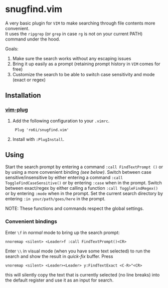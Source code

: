 # snugfind.vim
A very basic plugin for `VIM` to make searching through file contents more convenient.  
It uses the `ripgrep` (or `grep` in case `rg` is not on your current PATH) command under the hood.

Goals:
1. Make sure the search works without any escaping issues
2. Bring it up easily as a prompt (retaining prompt history in `VIM` comes for free)
3. Customize the search to be able to switch case sensitivity and mode (exact or regex)

## Installation

### [vim-plug](https://github.com/junegunn/vim-plug)
1. Add the following configuration to your `.vimrc`.

        Plug 'ro6i/snugfind.vim'

2. Install with `:PlugInstall`.

## Using
Start the search prompt by entering a command `:call FindTextPrompt ()` or by using a more convenient binding _(see below)_.
Switch between case sensitive/insensitive by either entering a command `:call ToggleFindCaseSensitive()` or by entering `:case` when in the prompt.
Switch between exact/regex by either calling a function `:call ToggleFindRegex()` or by entering `:mode` when in the prompt.
Set the current search directory by entering `:in your/path/goes/here` in the prompt.

NOTE: These functions and commands respect the global settings.

### Convenient bindings

Enter `\f` in _normal_ mode to bring up the search prompt:
```
nnoremap <silent> <Leader>f :call FindTextPrompt()<CR>
```

Enter `\\` in visual mode (when you have some text selected) to run the search and show the result in _quick-fix_ buffer.
Press 
```
vnoremap <silent> <Leader><Leader> y:FindTextExact <C-R>"<CR>
```
this will silently copy the text that is currently selected (no line breaks) into the default register and use it as an input for search.

